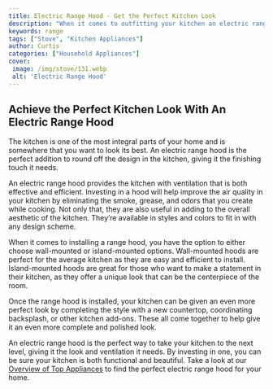 ```yaml
---
title: Electric Range Hood - Get the Perfect Kitchen Look
description: "When it comes to outfitting your kitchen an electric range hood is a must have Get the perfect kitchen look with our guide to help you find the best hood for your cooking needs"
keywords: range
tags: ["Stove", "Kitchen Appliances"]
author: Curtis
categories: ["Household Appliances"]
cover: 
 image: /img/stove/131.webp
 alt: 'Electric Range Hood'
---
```

## Achieve the Perfect Kitchen Look With An Electric Range Hood

The kitchen is one of the most integral parts of your home and is somewhere that you want to look its best. An electric range hood is the perfect addition to round off the design in the kitchen, giving it the finishing touch it needs.

An electric range hood provides the kitchen with ventilation that is both effective and efficient. Investing in a hood will help improve the air quality in your kitchen by eliminating the smoke, grease, and odors that you create while cooking. Not only that, they are also useful in adding to the overall aesthetic of the kitchen. They’re available in styles and colors to fit in with any design scheme.

When it comes to installing a range hood, you have the option to either choose wall-mounted or island-mounted options. Wall-mounted hoods are perfect for the average kitchen as they are easy and efficient to install. Island-mounted hoods are great for those who want to make a statement in their kitchen, as they offer a unique look that can be the centerpiece of the room.

Once the range hood is installed, your kitchen can be given an even more perfect look by completing the style with a new countertop, coordinating backsplash, or other kitchen add-ons. These all come together to help give it an even more complete and polished look.

An electric range hood is the perfect way to take your kitchen to the next level, giving it the look and ventilation it needs. By investing in one, you can be sure your kitchen is both functional and beautiful. Take a look at our [Overview of Top Appliances](./pages/appliance-overview) to find the perfect electric range hood for your home.
